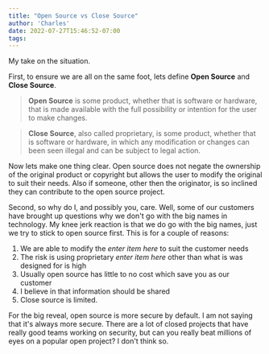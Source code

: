 ```yaml
---
title: "Open Source vs Close Source"
author: 'Charles'
date: 2022-07-27T15:46:52-07:00
tags:
---
```


My take on the situation. 

First, to ensure we are all on the same foot, lets define **Open Source** and **Close Source**. 

>**Open Source** is some product, whether that is software or hardware, that is made available with the full possibility or intention for the user to make changes. 

>**Close Source**, also called proprietary, is some product, whether that is software or hardware, in which any modification or changes can been seen illegal and can be subject to legal action. 

Now lets make one thing clear. Open source does not negate the ownership of the original product or copyright but allows the user to modify the original to suit their needs. Also if someone, other then the originator, is so inclined they can contribute to the open source project.

Second, so why do I, and possibly you, care. Well, some of our customers have brought up questions why we don't go with the big names in technology. My knee jerk reaction is that we do go with the big names, just we try to stick to open source first. This is for a couple of reasons:
1. We are able to modify the *enter item here* to suit the customer needs
2. The risk is using proprietary *enter item here* other than what is was designed for is high
3. Usually open source has little to no cost which save you as our customer
4. I believe in that information should be shared
5. Close source is limited.

For the big reveal, open source is more secure by default. I am not saying that it's always more secure. There are a lot of closed projects that have really good teams working on security, but can you really beat millions of eyes on a popular open project? I don't think so. 